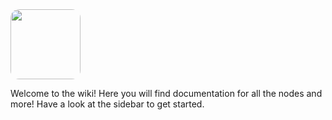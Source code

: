 <img src="https://i.imgur.com/rrpYQ5s.png" style="height: 8em; border-radius: 1em;"/>

Welcome to the wiki! Here you will find documentation for all the nodes and more! Have a look at the sidebar to get started.